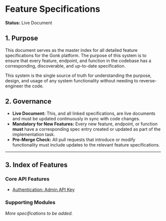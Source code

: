 # Feature Specifications

**Status:** Live Document

## 1. Purpose

This document serves as the master index for all detailed feature specifications for the Gonk platform. The purpose of this system is to ensure that every feature, endpoint, and function in the codebase has a corresponding, discoverable, and up-to-date specification.

This system is the single source of truth for understanding the purpose, design, and usage of any system functionality without needing to reverse-engineer the code.

## 2. Governance

-   **Live Document:** This, and all linked specifications, are live documents and must be updated continuously in sync with code changes.
-   **Mandatory for New Features:** Every new feature, endpoint, or function **must** have a corresponding spec entry created or updated as part of the implementation task.
-   **Pre-Merge Check:** All pull requests that introduce or modify functionality must include updates to the relevant feature specifications.

---

## 3. Index of Features

### Core API Features

-   [Authentication: Admin API Key](./features/authentication.md)

### Supporting Modules

*More specifications to be added.*
